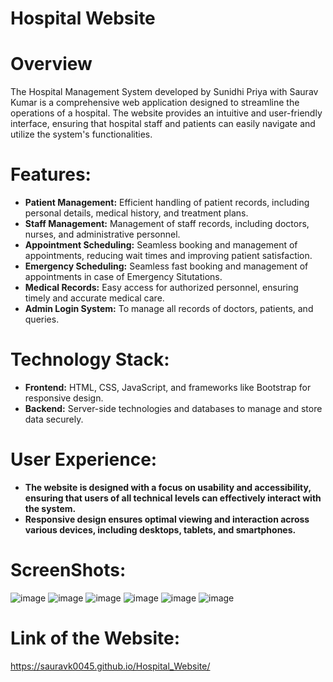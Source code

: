 # Hospital Website
# Overview
The Hospital Management System developed by Sunidhi Priya with Saurav Kumar is a comprehensive web application designed to streamline the operations of a hospital. The website provides an intuitive and user-friendly interface, ensuring that hospital staff and patients can easily navigate and utilize the system's functionalities.
# Features:
* **Patient Management:** Efficient handling of patient records, including personal details, medical history, and treatment plans.
*  **Staff Management:** Management of staff records, including doctors, nurses, and administrative personnel.
*  **Appointment Scheduling:** Seamless booking and management of appointments, reducing wait times and improving patient satisfaction.
*  **Emergency Scheduling:**  Seamless fast booking and management of appointments in case of Emergency Situtations.
*  **Medical Records:** Easy access for authorized personnel, ensuring timely and accurate medical care.
*  **Admin Login System:** To manage all records of doctors, patients, and queries.
# Technology Stack:
* **Frontend:** HTML, CSS, JavaScript, and frameworks like Bootstrap for responsive design.
* **Backend:** Server-side technologies and databases to manage and store data securely.
# User Experience:
* **The website is designed with a focus on usability and accessibility, ensuring that users of all technical levels can effectively interact with the system.**
* **Responsive design ensures optimal viewing and interaction across various devices, including desktops, tablets, and smartphones.**
# ScreenShots:
![image](https://github.com/user-attachments/assets/1406cffd-d8b2-45a4-b5f1-1a42d65def57)
![image](https://github.com/user-attachments/assets/9fb32440-6a26-486b-97ec-53baf1038219)
![image](https://github.com/user-attachments/assets/c4298164-69bd-422f-a5a5-ed8983b24388)
![image](https://github.com/user-attachments/assets/6470a4d9-e83c-490d-a753-4c08f5e5044d)
![image](https://github.com/user-attachments/assets/1ebdf426-0ae7-450d-8ce5-5c4c494d071c)
![image](https://github.com/user-attachments/assets/9b772a12-3589-427e-ba08-77636d37f180)

# Link of the Website:
https://sauravk0045.github.io/Hospital_Website/



